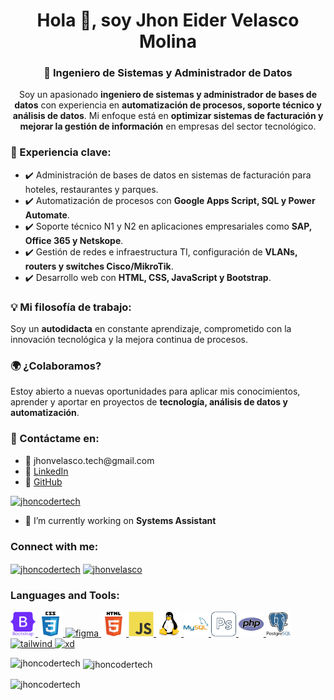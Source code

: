<h1 align="center">Hola 👋, soy Jhon Eider Velasco Molina</h1>
<h3 align="center">🚀 Ingeniero de Sistemas y Administrador de Datos</h3>

<p align="center">
Soy un apasionado <strong>ingeniero de sistemas y administrador de bases de datos</strong> con experiencia en <strong>automatización de procesos, soporte técnico y análisis de datos</strong>. Mi enfoque está en <strong>optimizar sistemas de facturación y mejorar la gestión de información</strong> en empresas del sector tecnológico.
</p>

<h3>🎯 Experiencia clave:</h3>
<ul>
  <li>✔️ Administración de bases de datos en sistemas de facturación para hoteles, restaurantes y parques.</li>
  <li>✔️ Automatización de procesos con <strong>Google Apps Script, SQL y Power Automate</strong>.</li>
  <li>✔️ Soporte técnico N1 y N2 en aplicaciones empresariales como <strong>SAP, Office 365 y Netskope</strong>.</li>
  <li>✔️ Gestión de redes e infraestructura TI, configuración de <strong>VLANs, routers y switches Cisco/MikroTik</strong>.</li>
  <li>✔️ Desarrollo web con <strong>HTML, CSS, JavaScript y Bootstrap</strong>.</li>
</ul>

<h3>💡 Mi filosofía de trabajo:</h3>
<p>Soy un <strong>autodidacta</strong> en constante aprendizaje, comprometido con la innovación tecnológica y la mejora continua de procesos.</p>

<h3>🌍 ¿Colaboramos?</h3>
<p>Estoy abierto a nuevas oportunidades para aplicar mis conocimientos, aprender y aportar en proyectos de <strong>tecnología, análisis de datos y automatización</strong>.</p>

<h3>📩 Contáctame en:</h3>
<ul>
  <li>📧 jhonvelasco.tech@gmail.com</li>
  <li>🔗 <a href="https://linkedin.com/in/jhonvelasco" target="_blank">LinkedIn</a></li>
  <li>🔗 <a href="https://github.com/jhoncodertech" target="_blank">GitHub</a></li>
</ul>


<p align="left"> <a href="https://github.com/ryo-ma/github-profile-trophy"><img src="https://github-profile-trophy.vercel.app/?username=jhoncodertech" alt="jhoncodertech" /></a> </p>

- 🔭 I’m currently working on **Systems Assistant**

<h3 align="left">Connect with me:</h3>
<p align="left">
<a href="https://dev.to/jhoncodertech" target="blank"><img align="center" src="https://raw.githubusercontent.com/rahuldkjain/github-profile-readme-generator/master/src/images/icons/Social/devto.svg" alt="jhoncodertech" height="30" width="40" /></a>
<a href="https://linkedin.com/in/jhonvelasco" target="blank"><img align="center" src="https://raw.githubusercontent.com/rahuldkjain/github-profile-readme-generator/master/src/images/icons/Social/linked-in-alt.svg" alt="jhonvelasco" height="30" width="40" /></a>
</p>

<h3 align="left">Languages and Tools:</h3>
<p align="left"> <a href="https://getbootstrap.com" target="_blank" rel="noreferrer"> <img src="https://raw.githubusercontent.com/devicons/devicon/master/icons/bootstrap/bootstrap-plain-wordmark.svg" alt="bootstrap" width="40" height="40"/> </a> <a href="https://www.w3schools.com/css/" target="_blank" rel="noreferrer"> <img src="https://raw.githubusercontent.com/devicons/devicon/master/icons/css3/css3-original-wordmark.svg" alt="css3" width="40" height="40"/> </a> <a href="https://www.figma.com/" target="_blank" rel="noreferrer"> <img src="https://www.vectorlogo.zone/logos/figma/figma-icon.svg" alt="figma" width="40" height="40"/> </a> <a href="https://www.w3.org/html/" target="_blank" rel="noreferrer"> <img src="https://raw.githubusercontent.com/devicons/devicon/master/icons/html5/html5-original-wordmark.svg" alt="html5" width="40" height="40"/> </a> <a href="https://developer.mozilla.org/en-US/docs/Web/JavaScript" target="_blank" rel="noreferrer"> <img src="https://raw.githubusercontent.com/devicons/devicon/master/icons/javascript/javascript-original.svg" alt="javascript" width="40" height="40"/> </a> <a href="https://www.linux.org/" target="_blank" rel="noreferrer"> <img src="https://raw.githubusercontent.com/devicons/devicon/master/icons/linux/linux-original.svg" alt="linux" width="40" height="40"/> </a> <a href="https://www.mysql.com/" target="_blank" rel="noreferrer"> <img src="https://raw.githubusercontent.com/devicons/devicon/master/icons/mysql/mysql-original-wordmark.svg" alt="mysql" width="40" height="40"/> </a> <a href="https://www.photoshop.com/en" target="_blank" rel="noreferrer"> <img src="https://raw.githubusercontent.com/devicons/devicon/master/icons/photoshop/photoshop-line.svg" alt="photoshop" width="40" height="40"/> </a> <a href="https://www.php.net" target="_blank" rel="noreferrer"> <img src="https://raw.githubusercontent.com/devicons/devicon/master/icons/php/php-original.svg" alt="php" width="40" height="40"/> </a> <a href="https://www.postgresql.org" target="_blank" rel="noreferrer"> <img src="https://raw.githubusercontent.com/devicons/devicon/master/icons/postgresql/postgresql-original-wordmark.svg" alt="postgresql" width="40" height="40"/> </a> <a href="https://tailwindcss.com/" target="_blank" rel="noreferrer"> <img src="https://www.vectorlogo.zone/logos/tailwindcss/tailwindcss-icon.svg" alt="tailwind" width="40" height="40"/> </a> <a href="https://www.adobe.com/products/xd.html" target="_blank" rel="noreferrer"> <img src="https://cdn.worldvectorlogo.com/logos/adobe-xd.svg" alt="xd" width="40" height="40"/> </a> </p>

<p><img align="left" src="https://github-readme-stats.vercel.app/api/top-langs?username=jhoncodertech&show_icons=true&locale=en&layout=compact" alt="jhoncodertech" /></p>

<p>&nbsp;<img align="center" src="https://github-readme-stats.vercel.app/api?username=jhoncodertech&show_icons=true&locale=en" alt="jhoncodertech" /></p>

<p><img align="center" src="https://github-readme-streak-stats.herokuapp.com/?user=jhoncodertech&" alt="jhoncodertech" /></p>

